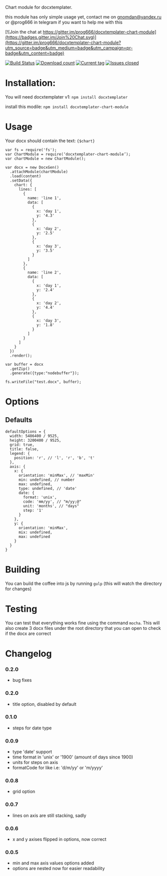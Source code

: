 Chart module for docxtemplater.

this module has only simple usage yet, contact me on gnomdan@yandex.ru or @prog666 in telegram if you want to help me with this

[![Join the chat at https://gitter.im/prog666/docxtemplater-chart-module](https://badges.gitter.im/Join%20Chat.svg)](https://gitter.im/prog666/docxtemplater-chart-module?utm_source=badge&utm_medium=badge&utm_campaign=pr-badge&utm_content=badge)

[![Build Status](https://travis-ci.org/prog666/docxtemplater-chart-module.svg?branch=master)](https://travis-ci.org/prog666/docxtemplater-chart-module)
[![Download count](https://img.shields.io/npm/dm/docxtemplater-chart-module.svg)](https://www.npmjs.org/package/docxtemplater-chart-module)
[![Current tag](https://img.shields.io/npm/v/docxtemplater-chart-module.svg)](https://www.npmjs.org/package/docxtemplater-chart-module)
[![Issues closed](http://issuestats.com/github/prog666/docxtemplater-chart-module/badge/issue)](http://issuestats.com/github/open-xml-templating/docxtemplater-chart-module)

# Installation:

You will need docxtemplater v1: `npm install docxtemplater`

install this modile: `npm install docxtemplater-chart-module`

# Usage

Your docx should contain the text: `{$chart}`

    var fs = require('fs');
    var ChartModule = require(‘docxtemplater-chart-module’);
    var chartModule = new ChartModule();

    var docx = new DocxGen()
      .attachModule(chartModule)
      .load(content)
      .setData({
        chart: {
          lines: [
            {
              name: 'line 1',
              data: [
                {
                  x: 'day 1',
                  y: '4.3'
                },
                {
                  x: 'day 2',
                  y: '2.5'
                },
                {
                  x: 'day 3',
                  y: '3.5'
                }
              ]
            },
            {
              name: 'line 2',
              data: [
                {
                  x: 'day 1',
                  y: '2.4'
                },
                {
                  x: 'day 2',
                  y: '4.4'
                },
                {
                  x: 'day 3',
                  y: '1.8'
                }
              ]
            }
          ]
        }
      })
      .render();

    var buffer = docx
      .getZip()
      .generate({type:"nodebuffer"});

    fs.writeFile("test.docx", buffer);

# Options

## Defaults

```
defaultOptions = {
  width: 5486400 / 9525,
  height: 3200400 / 9525,
  grid: true,
  title: false,
  legend: {
    position: 'r', // 'l', 'r', 'b', 't'
  },
  axis: {
    x: {
      orientation: 'minMax', // 'maxMin'
      min: undefined, // number
      max: undefined,
      type: undefined, // 'date'
      date: {
        format: 'unix',
        code: 'mm/yy', // "m/yy;@"
        unit: 'months', // "days"
        step: '1'
      }
    },
    y: {
      orientation: 'minMax',
      mix: undefined,
      max: undefined
    }
  }
}
```

# Building

 You can build the coffee into js by running `gulp` (this will watch the directory for changes)

# Testing

You can test that everything works fine using the command `mocha`. This will also create 3 docx files under the root directory that you can open to check if the docx are correct

# Changelog

### 0.2.0
- bug fixes

### 0.2.0
- title option, disabled by default

### 0.1.0
- steps for date type

### 0.0.9
- type 'date' support
- time format in 'unix' or '1900' (amount of days since 1900)
- units for steps on axis
- formatCode for like i.e: 'd/m/yy' or 'm/yyyy'

### 0.0.8
- grid option

### 0.0.7
- lines on axis are still stacking, sadly

### 0.0.6
- x and y axises flipped in options, now correct

### 0.0.5
- min and max axis values options added
- options are nested now for easier readability